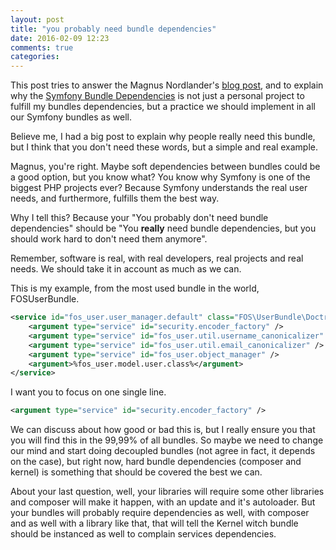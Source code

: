 ```yaml
---
layout: post
title: "you probably need bundle dependencies"
date: 2016-02-09 12:23
comments: true
categories: 
---
```

This post tries to answer the Magnus Nordlander's
[blog post](https://blog.fervo.se/blog/2016/02/07/bundle-deps/), and to explain
why the [Symfony Bundle Dependencies](https://github.com/mmoreram/symfony-bundle-dependencies)
is not just a personal project to fulfill my bundles dependencies, but a
practice we should implement in all our Symfony bundles as well.

Believe me, I had a big post to explain why people really need this bundle, but
I think that you don't need these words, but a simple and real example.

Magnus, you're right. Maybe soft dependencies between bundles could be a good
option, but you know what? You know why Symfony is one of the biggest PHP
projects ever? Because Symfony understands the real user needs, and furthermore,
fulfills them the best way.

Why I tell this? Because your "You probably don't need bundle dependencies"
should be "You **really** need bundle dependencies, but you should work hard to
don't need them anymore".

Remember, software is real, with real developers, real projects and real needs.
We should take it in account as much as we can.

This is my example, from the most used bundle in the world, FOSUserBundle.

``` xml
<service id="fos_user.user_manager.default" class="FOS\UserBundle\Doctrine\UserManager" public="false">
    <argument type="service" id="security.encoder_factory" />
    <argument type="service" id="fos_user.util.username_canonicalizer" />
    <argument type="service" id="fos_user.util.email_canonicalizer" />
    <argument type="service" id="fos_user.object_manager" />
    <argument>%fos_user.model.user.class%</argument>
</service>
```

I want you to focus on one single line.

``` xml
<argument type="service" id="security.encoder_factory" />
```

We can discuss about how good or bad this is, but I really ensure you that you
will find this in the 99,99% of all bundles. So maybe we need to change our mind
and start doing decoupled bundles (not agree in fact, it depends on the case),
but right now, hard bundle dependencies (composer and kernel) is something that
should be covered the best we can.

About your last question, well, your libraries will require some other libraries
and composer will make it happen, with an update and it's autoloader. But your
bundles will probably require dependencies as well, with composer and as well
with a library like that, that will tell the Kernel witch bundle should be
instanced as well to complain services dependencies.